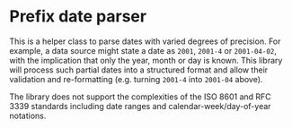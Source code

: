 # Prefix date parser

This is a helper class to parse dates with varied degrees of precision. For
example, a data source might state a date as `2001`, `2001-4` or `2001-04-02`,
with the implication that only the year, month or day is known. This library
will process such partial dates into a structured format and allow their
validation and re-formatting (e.g. turning `2001-4` into `2001-04` above).

The library does not support the complexities of the ISO 8601 and RFC 3339
standards including date ranges and calendar-week/day-of-year notations.


